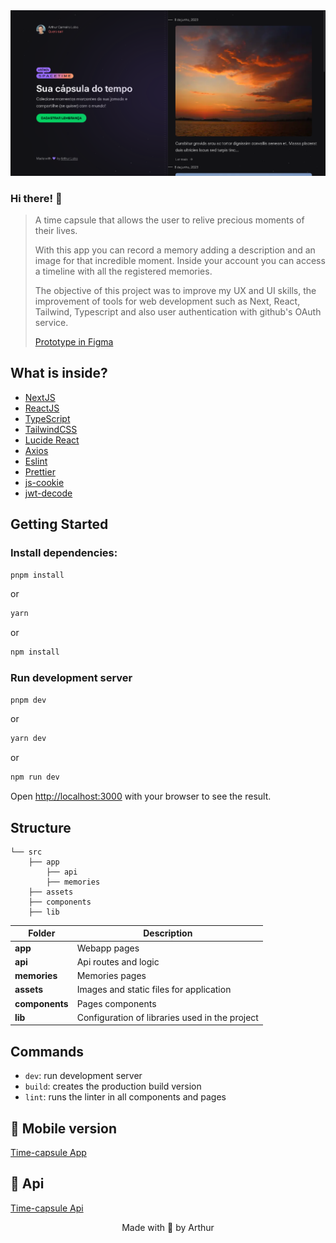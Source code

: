<img src="./src/assets/readme.png" alt="readme image" />

### Hi there! 👋

> A time capsule that allows the user to relive precious moments of their lives.
>
> With this app you can record a memory adding a description and an image for that incredible moment. Inside your account you can access a timeline with all the registered memories.
>
> The objective of this project was to improve my UX and UI skills, the improvement of tools for web development such as Next, React, Tailwind, Typescript and also user authentication with github's OAuth service.
>
> [Prototype in Figma](https://www.figma.com/file/q2RnMH6iSBp3CWe1DpIo2W/C%C3%A1psula-do-tempo-%E2%80%A2-Trilha-Ignite-(Community)?type=design)

## What is inside?

- [NextJS](https://nextjs.org/)
- [ReactJS](https://reactjs.org)
- [TypeScript](https://www.typescriptlang.org)
- [TailwindCSS](https://tailwindcss.com/)
- [Lucide React](https://lucide.dev/)
- [Axios](https://axios-http.com/ptbr/docs/intro)
- [Eslint](https://eslint.org)
- [Prettier](https://prettier.io)
- [js-cookie](https://github.com/js-cookie/js-cookie)
- [jwt-decode](https://www.npmjs.com/package/jwt-decode)

## Getting Started

### Install dependencies:

```bash
pnpm install
```

or

```bash
yarn
```

or

```bash
npm install
```

### Run development server

```bash
pnpm dev
```

or

```bash
yarn dev
```

or

```bash
npm run dev
```

Open [http://localhost:3000](http://localhost:3000) with your browser to see the result.

## Structure

```
└── src
    ├── app 
        ├── api
        ├── memories
    ├── assets
    ├── components
    ├── lib
```

| Folder         | Description                                          |
| ----------     | -------------------------------------------          |
| **app**        | Webapp pages                                         |
| **api**        | Api routes and logic                                 |
| **memories**   | Memories pages                                       |
| **assets**     | Images and static files for application              |
| **components** | Pages components                                     |
| **lib**        | Configuration of libraries used in the project       |

## Commands

- `dev`: run development server
- `build`: creates the production build version
- `lint`: runs the linter in all components and pages


## 📱 Mobile version

[Time-capsule App](https://github.com/arthurlbo/time-capsule/tree/main/mobile)

## 🚀 Api

[Time-capsule Api](https://github.com/arthurlbo/time-capsule/tree/main/server)

<p align="center">Made with 🤍 by Arthur</p>
